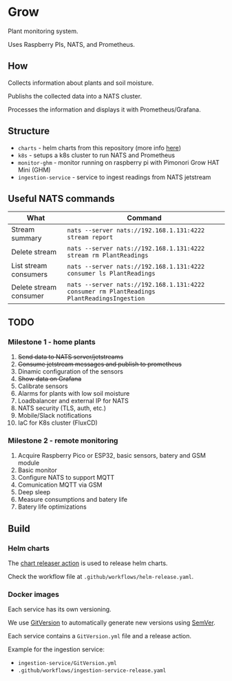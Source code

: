 # Grow

Plant monitoring system.

Uses Raspberry PIs, NATS, and Prometheus.

## How

Collects information about plants and soil moisture.

Publishs the collected data into a NATS cluster.

Processes the information and displays it with Prometheus/Grafana.

## Structure

* `charts` - helm charts from this repository (more info [here](https://renato0307.github.io/grow/))
* `k8s` - setups a k8s cluster to run NATS and Prometheus
* `monitor-ghm` - monitor running on raspberry pi with Pimonori Grow HAT Mini (GHM)
* `ingestion-service` - service to ingest readings from NATS jetstream

## Useful NATS commands

|What|Command|
|----|-------|
|Stream summary|`nats --server nats://192.168.1.131:4222 stream report`|
|Delete stream |`nats --server nats://192.168.1.131:4222 stream rm PlantReadings`|
|List stream consumers|`nats --server nats://192.168.1.131:4222 consumer ls PlantReadings`|
|Delete stream consumer|`nats --server nats://192.168.1.131:4222 consumer rm PlantReadings PlantReadingsIngestion`|

## TODO

### Milestone 1 - home plants

1. ~~Send data to NATS server/jetstreams~~
1. ~~Consume jetstream messages and publish to prometheus~~
1. Dinamic configuration of the sensors
1. ~~Show data on Grafana~~
1. Calibrate sensors
1. Alarms for plants with low soil moisture
1. Loadbalancer and external IP for NATS
1. NATS security (TLS, auth, etc.)
1. Mobile/Slack notifications
1. IaC for K8s cluster (FluxCD)

### Milestone 2 - remote monitoring

1. Acquire Raspberry Pico or ESP32, basic sensors, batery and GSM module
1. Basic monitor
1. Configure NATS to support MQTT
1. Comunication MQTT via GSM
1. Deep sleep
1. Measure consumptions and batery life
1. Batery life optimizations

## Build

### Helm charts

The [chart releaser action](https://github.com/helm/chart-releaser-action) is used
to release helm charts.

Check the workflow file at `.github/workflows/helm-release.yaml`.

### Docker images

Each service has its own versioning.

We use [GitVersion](https://gitversion.net/) to automatically generate
new versions using [SemVer](https://semver.org/).

Each service contains a `GitVersion.yml` file and a release action.

Example for the ingestion service:

* `ingestion-service/GitVersion.yml`
* `.github/workflows/ingestion-service-release.yaml`